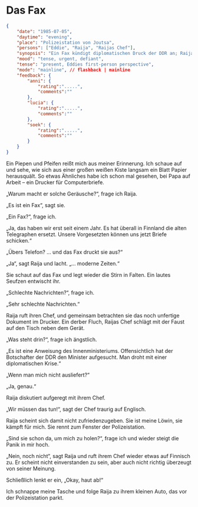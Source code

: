 # Das Fax

```json
{
    "date": "1985-07-05",
    "daytime": "evening",
    "place": "Polizeistation von Joutsa",
    "persons": ["Eddie", "Raija", "Raijas Chef"],
    "synopsis": "Ein Fax kündigt diplomatischen Druck der DDR an; Raija widersetzt sich und flieht mit Eddie aus der Polizeistation.",
    "mood": "tense, urgent, defiant",
    "tense": "present, Eddies first-person perspective",
    "mode": "mainline", // flashback | mainline
    "feedback": {
        "anni": {
            "rating":".....",
            "comments":""
        },
        "lucia": {
            "rating":".....",
            "comments":""
        },
        "soek": {
            "rating":".....",
            "comments":""
        }
    }
}
```

Ein Piepen und Pfeifen reißt mich aus meiner Erinnerung. Ich schaue auf und sehe, wie sich aus einer großen weißen Kiste langsam ein Blatt Papier herausquält. So etwas Ähnliches habe ich schon mal gesehen, bei Papa auf Arbeit – ein Drucker für Computerbriefe.

„Warum macht er solche Geräusche?“, frage ich Raija.

„Es ist ein Fax“, sagt sie.

„Ein Fax?“, frage ich.

„Ja, das haben wir erst seit einem Jahr. Es hat überall in Finnland die alten Telegraphen ersetzt. Unsere Vorgesetzten können uns jetzt Briefe schicken.“

„Übers Telefon? … und das Fax druckt sie aus?“

„Ja“, sagt Raija und lacht. „… moderne Zeiten.“

Sie schaut auf das Fax und legt wieder die Stirn in Falten. Ein lautes Seufzen entwischt ihr.

„Schlechte Nachrichten?“, frage ich.

„Sehr schlechte Nachrichten.“

Raija ruft ihren Chef, und gemeinsam betrachten sie das noch unfertige Dokument im Drucker. Ein derber Fluch, Raijas Chef schlägt mit der Faust auf den Tisch neben dem Gerät.

„Was steht drin?“, frage ich ängstlich.

„Es ist eine Anweisung des Innenministeriums. Offensichtlich hat der Botschafter der DDR den Minister aufgesucht. Man droht mit einer diplomatischen Krise.“

„Wenn man mich nicht ausliefert?“

„Ja, genau.“

Raija diskutiert aufgeregt mit ihrem Chef.

„Wir müssen das tun!“, sagt der Chef traurig auf Englisch.

Raija scheint sich damit nicht zufriedenzugeben. Sie ist meine Löwin, sie kämpft für mich. Sie rennt zum Fenster der Polizeistation.

„Sind sie schon da, um mich zu holen?“, frage ich und wieder steigt die Panik in mir hoch.

„Nein, noch nicht“, sagt Raija und ruft ihrem Chef wieder etwas auf Finnisch zu. Er scheint nicht einverstanden zu sein, aber auch nicht richtig überzeugt von seiner Meinung.

Schließlich lenkt er ein, „Okay, haut ab!“

Ich schnappe meine Tasche und folge Raija zu ihrem kleinen Auto, das vor der Polizeistation parkt.

